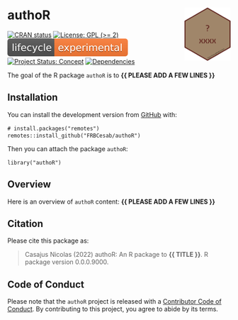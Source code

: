 <!-- README.md is generated from README.Rmd. Please edit that file -->

# authoR <img src="man/figures/hexsticker.png" height="120" align="right"/>

<!-- badges: start -->

[![CRAN
status](https://www.r-pkg.org/badges/version/authoR)](https://CRAN.R-project.org/package=authoR)
[![License: GPL (&gt;=
2)](https://img.shields.io/badge/License-GPL%20%28%3E%3D%202%29-blue.svg)](https://choosealicense.com/licenses/gpl-2.0/)
[![LifeCycle](man/figures/lifecycle/lifecycle-experimental.svg)](https://lifecycle.r-lib.org/articles/stages.html#experimental)
[![Project Status:
Concept](https://www.repostatus.org/badges/latest/concept.svg)](https://www.repostatus.org/#concept)
[![Dependencies](https://img.shields.io/badge/dependencies-0/0-brightgreen?style=flat)](#)
<!-- badges: end -->

The goal of the R package `authoR` is to **{{ PLEASE ADD A FEW LINES
}}**

## Installation

You can install the development version from
[GitHub](https://github.com/) with:

    # install.packages("remotes")
    remotes::install_github("FRBCesab/authoR")

Then you can attach the package `authoR`:

    library("authoR")

## Overview

Here is an overview of `authoR` content: **{{ PLEASE ADD A FEW LINES
}}**

## Citation

Please cite this package as:

> Casajus Nicolas (2022) authoR: An R package to **{{ TITLE }}**. R
> package version 0.0.0.9000.

## Code of Conduct

Please note that the `authoR` project is released with a [Contributor
Code of
Conduct](https://contributor-covenant.org/version/2/0/CODE_OF_CONDUCT.html).
By contributing to this project, you agree to abide by its terms.
